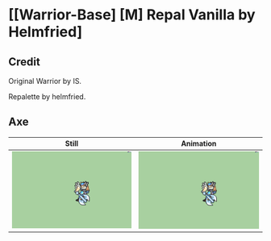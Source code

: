 # [\[Warrior-Base\] \[M\] Repal Vanilla by Helmfried]

## Credit

Original Warrior by IS.

Repalette by helmfried.
	
## Axe

| Still | Animation |
| :---: | :-------: |
| ![Axe still](./Axe_000.png) | ![Axe animation](./Axe.gif) |
